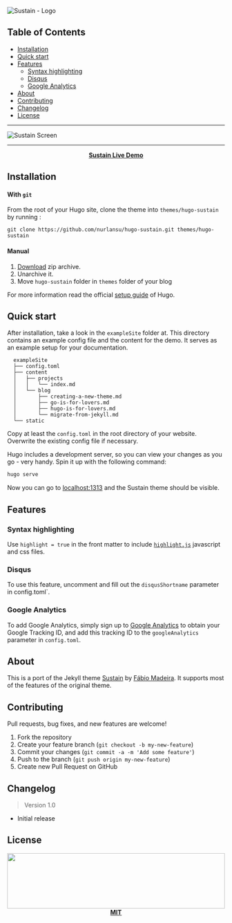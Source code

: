 ![Sustain - Logo][logo]

## Table of Contents

- [Installation](#installation)
- [Quick start](#quick-start)
- [Features](#features)
  - [Syntax highlighting](#syntax-highlighting)
  - [Disqus](#disqus)
  - [Google Analytics](#google-analytics)
- [About](#about)
- [Contributing](#contributing)
- [Changelog](#changelog)
- [License](#license)

********************

![Sustain Screen][screenshot]

********************

<p align="center"><b><a href="https://demo.nurlan.co/hugo-sustain/">Sustain Live Demo</a></b></p>

## Installation

#### With `git`

From the root of your Hugo site, clone the theme into `themes/hugo-sustain` by running :
```
git clone https://github.com/nurlansu/hugo-sustain.git themes/hugo-sustain
```

#### Manual

1. [Download][zip-archive] zip archive.
2. Unarchive it.
3. Move `hugo-sustain` folder in `themes` folder of your blog

For more information read the official [setup guide][hugo-guide] of Hugo.

## Quick start

After installation, take a look in the `exampleSite` folder at. This directory contains an example config file and the content for the demo. It serves as an example setup for your documentation.

```
  exampleSite
  ├── config.toml
  ├── content
  │   ├── projects
  │   │   └── index.md
  │   └── blog
  │       ├── creating-a-new-theme.md
  │       ├── go-is-for-lovers.md
  │       ├── hugo-is-for-lovers.md
  │       └── migrate-from-jekyll.md
  └── static
```

Copy at least the `config.toml` in the root directory of your website. Overwrite the existing config file if necessary.

Hugo includes a development server, so you can view your changes as you go -
very handy. Spin it up with the following command:

``` sh
hugo serve
```

Now you can go to [localhost:1313][local] and the Sustain
theme should be visible.

## Features

### Syntax highlighting

Use `highlight = true` in the front matter to include [`highlight.js`][highlight-js] javascript and css files.

### Disqus

To use this feature, uncomment and fill out the `disqusShortname` parameter in config.toml`.

### Google Analytics

To add Google Analytics, simply sign up to [Google Analytics][g-analytics] to obtain your Google Tracking ID, and add this tracking ID to the `googleAnalytics` parameter in `config.toml`.

## About

This is a port of the Jekyll theme [Sustain][sustain-jekyll] by [Fábio Madeira][sustain-author]. It supports most of the features of the original theme.

## Contributing

Pull requests, bug fixes, and new features are welcome!

1. Fork the repository
2. Create your feature branch (`git checkout -b my-new-feature`)
3. Commit your changes (`git commit -a -m 'Add some feature'`)
4. Push to the branch (`git push origin my-new-feature`)
5. Create new Pull Request on GitHub

## Changelog

> Version 1.0

- Initial release

## License

<p align="center">
  <a href="./LICENSE.md"><img src="https://i.nurlan.co/i/logo.svg" width="100%" height="128"></a>
  <a href="./LICENSE.md"><strong>MIT</strong></a>
</p>



[logo]: https://i.nurlan.co/i/sustain.png
[screenshot]: https://i.nurlan.co/i/sustain-screen.png
[bootstrap]: https://getbootstrap.com/
[hugo]: https://gohugo.io/
[gh-pages]: https://pages.github.com/
[zip-archive]: https://github.com/nurlansu/hugo-sustain/archive/master.zip
[hugo-guide]: https://gohugo.io/overview/installing/
[local]: http://localhost:1313/
[highlight-js]: https://highlightjs.org/
[g-analytics]: https://www.google.com/analytics/
[sustain-jekyll]: https://github.com/biomadeira/sustain/
[sustain-author]: https://github.com/biomadeira/
